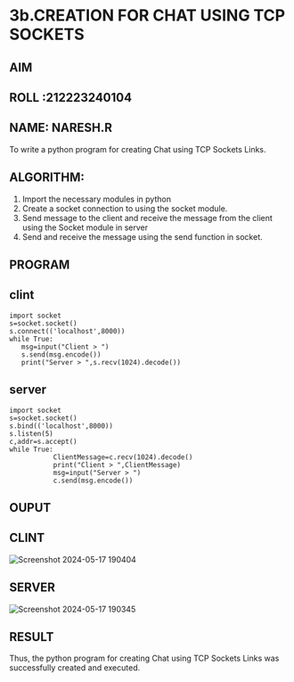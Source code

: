 # 3b.CREATION FOR CHAT USING TCP SOCKETS
## AIM
## ROLL :212223240104
## NAME: NARESH.R
To write a python program for creating Chat using TCP Sockets Links.
## ALGORITHM:
1. Import the necessary modules in python
2. Create a socket connection to using the socket module.
3. Send message to the client and receive the message from the client using the Socket module in
 server
4. Send and receive the message using the send function in socket.
## PROGRAM

## clint
```
import socket 
s=socket.socket() 
s.connect(('localhost',8000)) 
while True: 
   msg=input("Client > ") 
   s.send(msg.encode()) 
   print("Server > ",s.recv(1024).decode())
```
## server
 ```   
import socket 
s=socket.socket() 
s.bind(('localhost',8000)) 
s.listen(5) 
c,addr=s.accept() 
while True: 
            ClientMessage=c.recv(1024).decode() 
            print("Client > ",ClientMessage) 
            msg=input("Server > ") 
            c.send(msg.encode())
```

## OUPUT
## CLINT
![Screenshot 2024-05-17 190404](https://github.com/feryjfgkuyfgewjfgew/3b_CHAT_USING_TCP_SOCKETS/assets/150319377/bfaed416-e783-4d86-b4d7-58e48beab0c1)


## SERVER
![Screenshot 2024-05-17 190345](https://github.com/feryjfgkuyfgewjfgew/3b_CHAT_USING_TCP_SOCKETS/assets/150319377/a2e2ef51-c20e-4d0c-b48e-3e9f2334f6bf)


## RESULT
Thus, the python program for creating Chat using TCP Sockets Links was successfully 
created and executed.
